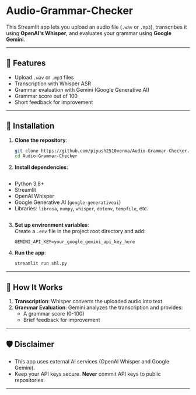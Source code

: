 # Audio-Grammar-Checker


This Streamlit app lets you upload an audio file (`.wav` or `.mp3`), transcribes it using **OpenAI's Whisper**, and evaluates your grammar using **Google Gemini**.

---

## 🚀 Features
- Upload `.wav` or `.mp3` files
- Transcription with Whisper ASR
- Grammar evaluation with Gemini (Google Generative AI)
- Grammar score out of 100
- Short feedback for improvement

---

## 📂 Installation

1. **Clone the repository**:
   ```bash
   git clone https://github.com/piyush2510verma/Audio-Grammar-Checker.git
   cd Audio-Grammar-Checker
   ```

2. **Install dependencies**:
   ```bash
- Python 3.8+
- Streamlit
- OpenAI Whisper
- Google Generative AI (`google-generativeai`)
- Libraries: `librosa`, `numpy`, `whisper`, `dotenv`, `tempfile`, etc.
   ```

3. **Set up environment variables**:  
   Create a `.env` file in the project root directory and add:
   ```
   GEMINI_API_KEY=your_google_gemini_api_key_here
   ```

4. **Run the app**:
   ```bash
   streamlit run shl.py
   ```


---

## 🧠 How It Works

1. **Transcription**: Whisper converts the uploaded audio into text.
2. **Grammar Evaluation**: Gemini analyzes the transcription and provides:
   - A grammar score (0-100)
   - Brief feedback for improvement

---


## 🛡️ Disclaimer

- This app uses external AI services (OpenAI Whisper and Google Gemini).
- Keep your API keys secure. **Never** commit API keys to public repositories.

---

